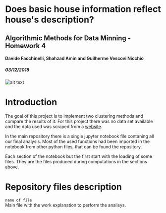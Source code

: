 # Does basic house information reflect house's description?
## Algorithmic Methods for Data Minning - Homework 4
#### Davide Facchinelli, Shahzad Amin and Guilherme Vescovi Nicchio
##### 03/12/2018

![alt text](https://camo.githubusercontent.com/9d32e19e82363aa589d84bf720de44c2968b2eb9/68747470733a2f2f646972656374696f6e7363752e6f72672f77702d636f6e74656e742f75706c6f6164732f323031382f30382f63617368666f72686f6d652e706e67 "Logo Title Text 1")

Introduction
======
The goal of this project is to implement two clustering methods and compare the results of it. For this project there was no data set available and the data used was scraped from a [website](https://www.immobiliare.it/).

In the main repository there is a single jupyter notebook file contaning all our final analysis. Most of the used functions had been imported in the notebook from other python files, that can be found the repository.

Each section of the notebook but the first start with the loading of some files. They are the files produced during computations in the sections above.

Repository files description
======
`name of file`	
Main file with the work explanation to perform the analisys.

